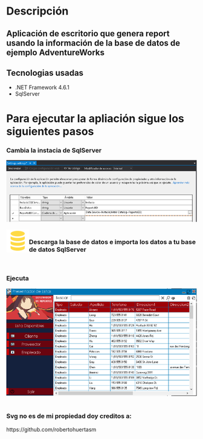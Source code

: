 # Descripción

##  Aplicación de escritorio que genera report usando la información de la base de datos de ejemplo AdventureWorks 
## Tecnologias usadas
- .NET Framework 4.6.1
- SqlServer

# Para ejecutar la apliación sigue los siguientes pasos

### Cambia la instacia de SqlServer

<div>
  <img src="https://github.com/jarr59/GeneradorReportesWF/blob/Images/SettingGeneradorReportesWF.PNG">
</div>

<br>
<div style="display: inline_block;">
   <a href="https://github.com/jarr59/GeneradorReportesWF/tree/Images/Projecto/Script" target="_blank">
    <img src="https://github.com/jarr59/GeneradorReportesWF/blob/Images/basededatosamariila.svg" align="left" width="60" height="60" alt="Configuraciones de GDP">
  </a>
</div>

### Descarga la base de datos e importa los datos a tu base de datos SqlServer

<br>

### Ejecuta

<div>
    <img src="https://github.com/jarr59/GeneradorReportesWF/blob/Images/GeneradorReportesWFpresentacion.PNG" alt="Aplicacion en ejecución">
</div>

<br>

### Svg no es de mi propiedad doy creditos a:
<div>
  https://github.com/robertohuertasm
</div>
